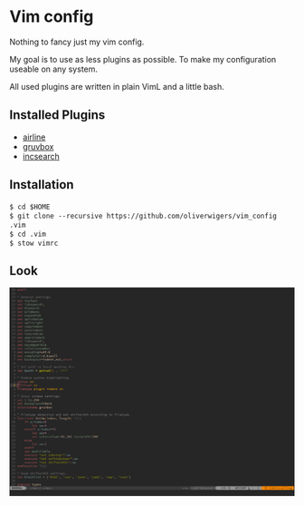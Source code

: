 # Vim config

Nothing to fancy just my vim config.

My goal is to use as less plugins as possible. To make my configuration useable
on any system.

All used plugins are written in plain VimL and a little bash.

## Installed Plugins

- [airline](https://github.com/vim-airline/vim-airline)
- [gruvbox](https://github.com/morhetz/gruvbox)
- [incsearch](https://github.com/haya14busa/incsearch.vim)

## Installation

```
$ cd $HOME
$ git clone --recursive https://github.com/oliverwigers/vim_config .vim
$ cd .vim
$ stow vimrc
```

## Look

![Vim](screenshot.png)
